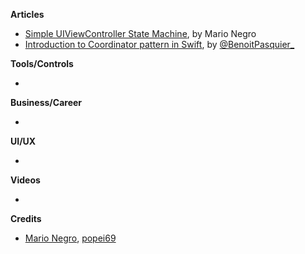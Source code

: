 
**Articles**

* [Simple UIViewController State Machine](https://medium.com/@mario.negro.martin/simple-uiviewcontroller-state-machine-a6cd0b8ff43f), by Mario Negro
* [Introduction to Coordinator pattern in Swift](https://benoitpasquier.com/coordinator-pattern-swift/), by [@BenoitPasquier_](https://twitter.com/BenoitPasquier_)

**Tools/Controls**

* 

**Business/Career**

* 

**UI/UX**

* 

**Videos**

* 

**Credits**

* [Mario Negro](https://github.com/emenegro), [popei69](https://github.com/popei69)

